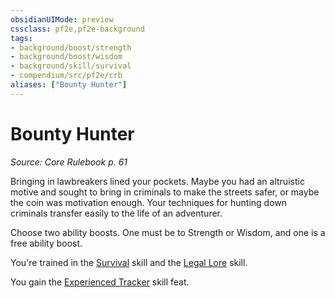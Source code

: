 ```yaml
---
obsidianUIMode: preview
cssclass: pf2e,pf2e-background
tags:
- background/boost/strength
- background/boost/wisdom
- background/skill/survival
- compendium/src/pf2e/crb
aliases: ["Bounty Hunter"]
---
```

# Bounty Hunter
*Source: Core Rulebook p. 61*  

Bringing in lawbreakers lined your pockets. Maybe you had an altruistic motive and sought to bring in criminals to make the streets safer, or maybe the coin was motivation enough. Your techniques for hunting down criminals transfer easily to the life of an adventurer.

Choose two ability boosts. One must be to Strength or Wisdom, and one is a free ability boost.

You're trained in the [Survival](compendium/skills.md#Survival) skill and the [Legal Lore](compendium/skills.md#Lore) skill.

You gain the [Experienced Tracker](compendium/feats/experienced-tracker.md) skill feat.